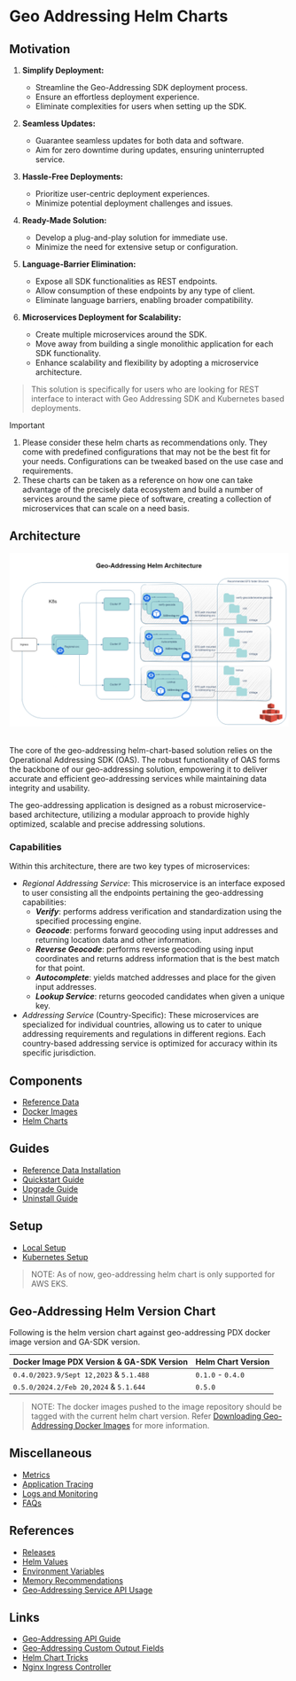 # Geo Addressing Helm Charts

## Motivation

1. **Simplify Deployment:**
    - Streamline the Geo-Addressing SDK deployment process.
    - Ensure an effortless deployment experience.
    - Eliminate complexities for users when setting up the SDK.

2. **Seamless Updates:**
    - Guarantee seamless updates for both data and software.
    - Aim for zero downtime during updates, ensuring uninterrupted service.

3. **Hassle-Free Deployments:**
    - Prioritize user-centric deployment experiences.
    - Minimize potential deployment challenges and issues.

4. **Ready-Made Solution:**
    - Develop a plug-and-play solution for immediate use.
    - Minimize the need for extensive setup or configuration.

5. **Language-Barrier Elimination:**
    - Expose all SDK functionalities as REST endpoints.
    - Allow consumption of these endpoints by any type of client.
    - Eliminate language barriers, enabling broader compatibility.

6. **Microservices Deployment for Scalability:**
    - Create multiple microservices around the SDK.
    - Move away from building a single monolithic application for each SDK functionality.
    - Enhance scalability and flexibility by adopting a microservice architecture.

> This solution is specifically for users who are looking for REST interface to interact with Geo Addressing SDK and Kubernetes based deployments.


> [!IMPORTANT]
> 1. Please consider these helm charts as recommendations only. They come with predefined configurations that may not be the best fit for your needs. Configurations can be tweaked based on the use case and requirements.
> 2. These charts can be taken as a reference on how one can take advantage of the precisely data ecosystem and build a number of services around the same piece of software, creating a collection of microservices that can scale on a need basis.

## Architecture

![architecture.png](images/geoaddressing_architecture.png)

<br>The core of the geo-addressing helm-chart-based solution relies on the Operational Addressing SDK (OAS). The robust
functionality of OAS forms the backbone of our geo-addressing solution, empowering it to deliver accurate and efficient
geo-addressing services while maintaining data integrity and usability.

The geo-addressing application is designed as a robust microservice-based architecture, utilizing a modular approach to
provide highly optimized, scalable and precise addressing solutions.

### Capabilities

Within this architecture, there are two key types of microservices:

- _Regional Addressing Service_: This microservice is an interface exposed to user consisting all the endpoints
  pertaining the geo-addressing capabilities:
    - **_Verify_**: performs address verification and standardization using the specified processing engine.
    - **_Geocode_**: performs forward geocoding using input addresses and returning location data and other information.
    - **_Reverse Geocode_**: performs reverse geocoding using input coordinates and returns address information that is
      the best match for that point.
    - **_Autocomplete_**: yields matched addresses and place for the given input addresses.
    - **_Lookup Service_**: returns geocoded candidates when given a unique key.
- _Addressing Service_ (Country-Specific): These microservices are specialized for individual countries, allowing us to
  cater to unique addressing requirements and regulations in different regions. Each country-based addressing service is
  optimized for accuracy within its specific jurisdiction.

## Components

- [Reference Data](docs/ReferenceData.md)
- [Docker Images](scripts/images-to-ecr-uploader/README.md#description)
- [Helm Charts](charts/geo-addressing/README.md#helm-charts)

## Guides

- [Reference Data Installation](charts/reference-data-setup/README.md)
- [Quickstart Guide](docs/guides/eks/QuickStartEKS.md)
- [Upgrade Guide](docs/guides/eks/UpgradeGuide.md)
- [Uninstall Guide](docs/guides/eks/UninstallGuide.md)

## Setup

- [Local Setup](docker-desktop/README.md)
- [Kubernetes Setup](charts/geo-addressing/README.md)

> NOTE: As of now, geo-addressing helm chart is only supported for AWS EKS.

## Geo-Addressing Helm Version Chart

Following is the helm version chart against geo-addressing PDX docker image version and GA-SDK version.

| Docker Image PDX Version & GA-SDK Version     | Helm Chart Version |
|-----------------------------------------------|--------------------|
| `0.4.0/2023.9/Sept 12,2023` & `5.1.488` | `0.1.0` - `0.4.0`️ |
| `0.5.0/2024.2/Feb 20,2024` & `5.1.644` | `0.5.0`️ |

> NOTE: The docker images pushed to the image repository should be tagged with the current helm chart version. Refer [Downloading Geo-Addressing Docker Images](docs/guides/eks/QuickStartEKS.md#step-3-download-geo-addressing-docker-images) for more information.
 
## Miscellaneous

- [Metrics](docs/MetricsAndTraces.md#generating-insights-from-metrics)
- [Application Tracing](docs/MetricsAndTraces.md#generating-insights-from-metrics)
- [Logs and Monitoring](docs/MetricsAndTraces.md#generating-insights-from-metrics)
- [FAQs](docs/faq/FAQs.md)

## References

- [Releases](https://github.com/PreciselyData/cloudnative-geocoding-helm/releases)
- [Helm Values](charts/geo-addressing/README.md#helm-values)
- [Environment Variables](charts/geo-addressing/README.md#environment-variables)
- [Memory Recommendations](charts/geo-addressing/README.md#memory-recommendations)
- [Geo-Addressing Service API Usage](charts/geo-addressing/README.md#geo-addressing-service-api-usage)

## Links

- [Geo-Addressing API Guide](https://docs.precisely.com/docs/sftw/ggs/5.0/en/webhelp/GeoAddressingSDKDeveloperGuide/GlobalGeocodingGuide/source/AddressingAPI/addressing_api_title.html)
- [Geo-Addressing Custom Output Fields](https://docs.precisely.com/docs/sftw/ggs/5.0/en/webhelp/GeoAddressingSDKDeveloperGuide/GlobalGeocodingGuide/source/CustomFields/global_custom_output_fields_all_countries.html)
- [Helm Chart Tricks](https://helm.sh/docs/howto/charts_tips_and_tricks/)
- [Nginx Ingress Controller](https://docs.nginx.com/nginx-ingress-controller/)
